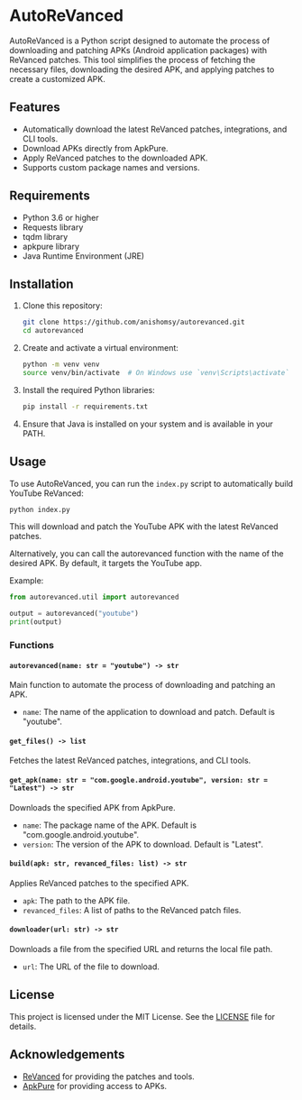 # AutoReVanced

AutoReVanced is a Python script designed to automate the process of downloading and patching APKs (Android application packages) with ReVanced patches. This tool simplifies the process of fetching the necessary files, downloading the desired APK, and applying patches to create a customized APK.

## Features

- Automatically download the latest ReVanced patches, integrations, and CLI tools.
- Download APKs directly from ApkPure.
- Apply ReVanced patches to the downloaded APK.
- Supports custom package names and versions.

## Requirements

- Python 3.6 or higher
- Requests library
- tqdm library
- apkpure library
- Java Runtime Environment (JRE)

## Installation

1. Clone this repository:

   ```bash
   git clone https://github.com/anishomsy/autorevanced.git
   cd autorevanced
   ```

2. Create and activate a virtual environment:

   ```bash
   python -m venv venv
   source venv/bin/activate  # On Windows use `venv\Scripts\activate`
   ```

3. Install the required Python libraries:

   ```bash
   pip install -r requirements.txt
   ```

4. Ensure that Java is installed on your system and is available in your PATH.

## Usage

To use AutoReVanced, you can run the `index.py` script to automatically build YouTube ReVanced:

```bash
python index.py
```

This will download and patch the YouTube APK with the latest ReVanced patches.

Alternatively, you can call the autorevanced function with the name of the desired APK. By default, it targets the YouTube app.

Example:

```python
from autorevanced.util import autorevanced

output = autorevanced("youtube")
print(output)
```

### Functions

#### `autorevanced(name: str = "youtube") -> str`

Main function to automate the process of downloading and patching an APK.

- `name`: The name of the application to download and patch. Default is "youtube".

#### `get_files() -> list`

Fetches the latest ReVanced patches, integrations, and CLI tools.

#### `get_apk(name: str = "com.google.android.youtube", version: str = "Latest") -> str`

Downloads the specified APK from ApkPure.

- `name`: The package name of the APK. Default is "com.google.android.youtube".
- `version`: The version of the APK to download. Default is "Latest".

#### `build(apk: str, revanced_files: list) -> str`

Applies ReVanced patches to the specified APK.

- `apk`: The path to the APK file.
- `revanced_files`: A list of paths to the ReVanced patch files.

#### `downloader(url: str) -> str`

Downloads a file from the specified URL and returns the local file path.

- `url`: The URL of the file to download.

## License

This project is licensed under the MIT License. See the [LICENSE](LICENSE) file for details.

## Acknowledgements

- [ReVanced](https://revanced.app/) for providing the patches and tools.
- [ApkPure](https://apkpure.com/) for providing access to APKs.
